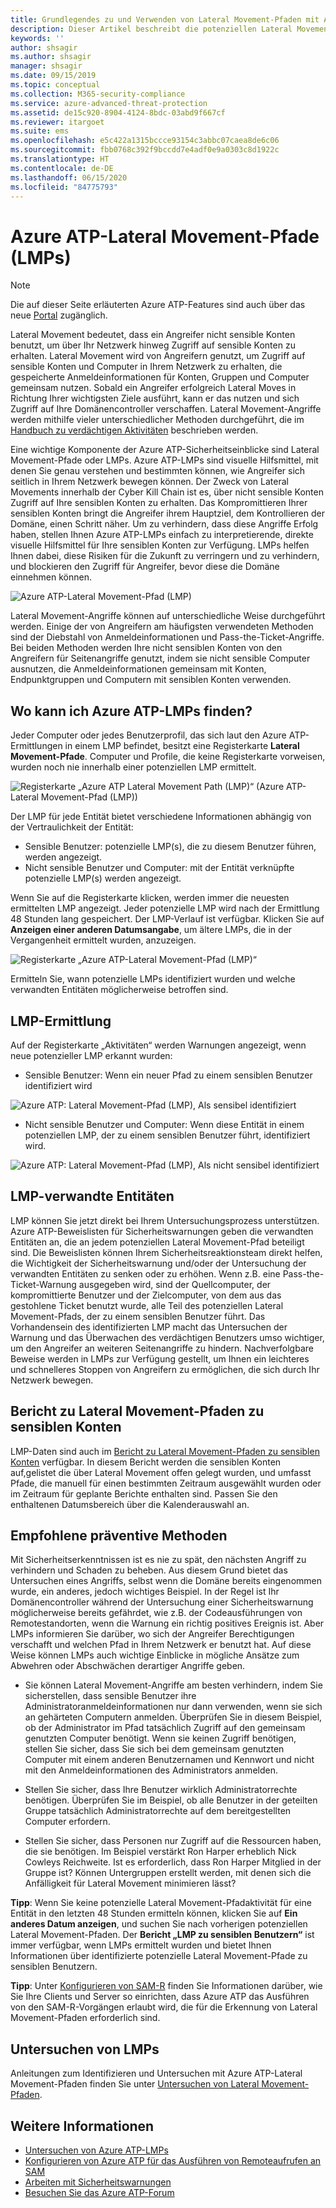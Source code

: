 ```yaml
---
title: Grundlegendes zu und Verwenden von Lateral Movement-Pfaden mit Azure ATP
description: Dieser Artikel beschreibt die potenziellen Lateral Movement-Pfade (LMPs) von Azure Advanced Threat Protection (ATP).
keywords: ''
author: shsagir
ms.author: shsagir
manager: shsagir
ms.date: 09/15/2019
ms.topic: conceptual
ms.collection: M365-security-compliance
ms.service: azure-advanced-threat-protection
ms.assetid: de15c920-8904-4124-8bdc-03abd9f667cf
ms.reviewer: itargoet
ms.suite: ems
ms.openlocfilehash: e5c422a1315bccce93154c3abbc07caea8de6c06
ms.sourcegitcommit: fbb0768c392f9bccdd7e4adf0e9a0303c8d1922c
ms.translationtype: HT
ms.contentlocale: de-DE
ms.lasthandoff: 06/15/2020
ms.locfileid: "84775793"
---
```

# <a name="azure-atp-lateral-movement-paths-lmps"></a>Azure ATP-Lateral Movement-Pfade (LMPs) 

> [!NOTE]
> Die auf dieser Seite erläuterten Azure ATP-Features sind auch über das neue [Portal](https://portal.cloudappsecurity.com) zugänglich.

Lateral Movement bedeutet, dass ein Angreifer nicht sensible Konten benutzt, um über Ihr Netzwerk hinweg Zugriff auf sensible Konten zu erhalten. Lateral Movement wird von Angreifern genutzt, um Zugriff auf sensible Konten und Computer in Ihrem Netzwerk zu erhalten, die gespeicherte Anmeldeinformationen für Konten, Gruppen und Computer gemeinsam nutzen. Sobald ein Angreifer erfolgreich Lateral Moves in Richtung Ihrer wichtigsten Ziele ausführt, kann er das nutzen und sich Zugriff auf Ihre Domänencontroller verschaffen. Lateral Movement-Angriffe werden mithilfe vieler unterschiedlicher Methoden durchgeführt, die im [Handbuch zu verdächtigen Aktivitäten](suspicious-activity-guide.md) beschrieben werden.

Eine wichtige Komponente der Azure ATP-Sicherheitseinblicke sind Lateral Movement-Pfade oder LMPs. Azure ATP-LMPs sind visuelle Hilfsmittel, mit denen Sie genau verstehen und bestimmten können, wie Angreifer sich seitlich in Ihrem Netzwerk bewegen können. Der Zweck von Lateral Movements innerhalb der Cyber Kill Chain ist es, über nicht sensible Konten Zugriff auf Ihre sensiblen Konten zu erhalten. Das Kompromittieren Ihrer sensiblen Konten bringt die Angreifer ihrem Hauptziel, dem Kontrollieren der Domäne, einen Schritt näher. Um zu verhindern, dass diese Angriffe Erfolg haben, stellen Ihnen Azure ATP-LMPs einfach zu interpretierende, direkte visuelle Hilfsmittel für Ihre sensiblen Konten zur Verfügung. LMPs helfen Ihnen dabei, diese Risiken für die Zukunft zu verringern und zu verhindern, und blockieren den Zugriff für Angreifer, bevor diese die Domäne einnehmen können.

![Azure ATP-Lateral Movement-Pfad (LMP)](./media/atp-lmp.png)

Lateral Movement-Angriffe können auf unterschiedliche Weise durchgeführt werden. Einige der von Angreifern am häufigsten verwendeten Methoden sind der Diebstahl von Anmeldeinformationen und Pass-the-Ticket-Angriffe. Bei beiden Methoden werden Ihre nicht sensiblen Konten von den Angreifern für Seitenangriffe genutzt, indem sie nicht sensible Computer ausnutzen, die Anmeldeinformationen gemeinsam mit Konten, Endpunktgruppen und Computern mit sensiblen Konten verwenden.

## <a name="where-can-i-find-azure-atp-lmps"></a>Wo kann ich Azure ATP-LMPs finden?

Jeder Computer oder jedes Benutzerprofil, das sich laut den Azure ATP-Ermittlungen in einem LMP befindet, besitzt eine Registerkarte **Lateral Movement-Pfade**. Computer und Profile, die keine Registerkarte vorweisen, wurden noch nie innerhalb einer potenziellen LMP ermittelt. 

![Registerkarte „Azure ATP Lateral Movement Path (LMP)“ (Azure ATP-Lateral Movement-Pfad (LMP))](./media/lateral-movement-path-tab.png)

Der LMP für jede Entität bietet verschiedene Informationen abhängig von der Vertraulichkeit der Entität: 
- Sensible Benutzer: potenzielle LMP(s), die zu diesem Benutzer führen, werden angezeigt.
- Nicht sensible Benutzer und Computer: mit der Entität verknüpfte potenzielle LMP(s) werden angezeigt. <br>

Wenn Sie auf die Registerkarte klicken, werden immer die neuesten ermittelten LMP angezeigt. Jeder potenzielle LMP wird nach der Ermittlung 48 Stunden lang gespeichert. Der LMP-Verlauf ist verfügbar. Klicken Sie auf **Anzeigen einer anderen Datumsangabe**, um ältere LMPs, die in der Vergangenheit ermittelt wurden, anzuzeigen. 

![Registerkarte „Azure ATP-Lateral Movement-Pfad (LMP)“](./media/atp-lmp-complete.png)

Ermitteln Sie, wann potenzielle LMPs identifiziert wurden und welche verwandten Entitäten möglicherweise betroffen sind. 

## <a name="lmp-discovery"></a>LMP-Ermittlung

Auf der Registerkarte „Aktivitäten“ werden Warnungen angezeigt, wenn neue potenzieller LMP erkannt wurden:
- Sensible Benutzer: Wenn ein neuer Pfad zu einem sensiblen Benutzer identifiziert wird

![Azure ATP: Lateral Movement-Pfad (LMP), Als sensibel identifiziert](./media/atp-lmp-activities.png)

- Nicht sensible Benutzer und Computer: Wenn diese Entität in einem potenziellen LMP, der zu einem sensiblen Benutzer führt, identifiziert wird.

![Azure ATP: Lateral Movement-Pfad (LMP), Als nicht sensibel identifiziert](./media/atp-lateral-non-sensitive.png)

## <a name="lmp-related-entities"></a>LMP-verwandte Entitäten
LMP können Sie jetzt direkt bei Ihrem Untersuchungsprozess unterstützen. Azure ATP-Beweislisten für Sicherheitswarnungen geben die verwandten Entitäten an, die an jedem potenziellen Lateral Movement-Pfad beteiligt sind. Die Beweislisten können Ihrem Sicherheitsreaktionsteam direkt helfen, die Wichtigkeit der Sicherheitswarnung und/oder der Untersuchung der verwandten Entitäten zu senken oder zu erhöhen. Wenn z.B. eine Pass-the-Ticket-Warnung ausgegeben wird, sind der Quellcomputer, der kompromittierte Benutzer und der Zielcomputer, von dem aus das gestohlene Ticket benutzt wurde, alle Teil des potenziellen Lateral Movement-Pfads, der zu einem sensiblen Benutzer führt. Das Vorhandensein des identifizierten LMP macht das Untersuchen der Warnung und das Überwachen des verdächtigen Benutzers umso wichtiger, um den Angreifer an weiteren Seitenangriffe zu hindern. Nachverfolgbare Beweise werden in LMPs zur Verfügung gestellt, um Ihnen ein leichteres und schnelleres Stoppen von Angreifern zu ermöglichen, die sich durch Ihr Netzwerk bewegen. 

## <a name="lateral-movement-paths-to-sensitive-accounts-report"></a>Bericht zu Lateral Movement-Pfaden zu sensiblen Konten 
LMP-Daten sind auch im [Bericht zu Lateral Movement-Pfaden zu sensiblen Konten](investigate-lateral-movement-path.md) verfügbar. In diesem Bericht werden die sensiblen Konten auf,gelistet die über Lateral Movement offen gelegt wurden, und umfasst Pfade, die manuell für einen bestimmten Zeitraum ausgewählt wurden oder im Zeitraum für geplante Berichte enthalten sind.  Passen Sie den enthaltenen Datumsbereich über die Kalenderauswahl an. 

## <a name="preventative-best-practices"></a>Empfohlene präventive Methoden
Mit Sicherheitserkenntnissen ist es nie zu spät, den nächsten Angriff zu verhindern und Schaden zu beheben. Aus diesem Grund bietet das Untersuchen eines Angriffs, selbst wenn die Domäne bereits eingenommen wurde, ein anderes, jedoch wichtiges Beispiel. In der Regel ist Ihr Domänencontroller während der Untersuchung einer Sicherheitswarnung möglicherweise bereits gefährdet, wie z.B. der Codeausführungen von Remotestandorten, wenn die Warnung ein richtig positives Ereignis ist. Aber LMPs informieren Sie darüber, wo sich der Angreifer Berechtigungen verschafft und welchen Pfad in Ihrem Netzwerk er benutzt hat. Auf diese Weise können LMPs auch wichtige Einblicke in mögliche Ansätze zum Abwehren oder Abschwächen derartiger Angriffe geben.  

- Sie können Lateral Movement-Angriffe am besten verhindern, indem Sie sicherstellen, dass sensible Benutzer ihre Administratoranmeldeinformationen nur dann verwenden, wenn sie sich an gehärteten Computern anmelden. Überprüfen Sie in diesem Beispiel, ob der Administrator im Pfad tatsächlich Zugriff auf den gemeinsam genutzten Computer benötigt. Wenn sie keinen Zugriff benötigen, stellen Sie sicher, dass Sie sich bei dem gemeinsam genutzten Computer mit einem anderen Benutzernamen und Kennwort und nicht mit den Anmeldeinformationen des Administrators anmelden.

- Stellen Sie sicher, dass Ihre Benutzer wirklich Administratorrechte benötigen. Überprüfen Sie im Beispiel, ob alle Benutzer in der geteilten Gruppe tatsächlich Administratorrechte auf dem bereitgestellten Computer erfordern.

- Stellen Sie sicher, dass Personen nur Zugriff auf die Ressourcen haben, die sie benötigen. Im Beispiel verstärkt Ron Harper erheblich Nick Cowleys Reichweite. Ist es erforderlich, dass Ron Harper Mitglied in der Gruppe ist? Können Untergruppen erstellt werden, mit denen sich die Anfälligkeit für Lateral Movement minimieren lässt?

**Tipp**: Wenn Sie keine potenzielle Lateral Movement-Pfadaktivität für eine Entität in den letzten 48 Stunden ermitteln können, klicken Sie auf **Ein anderes Datum anzeigen**, und suchen Sie nach vorherigen potenziellen Lateral Movement-Pfaden. Der **Bericht „LMP zu sensiblen Benutzern“** ist immer verfügbar, wenn LMPs ermittelt wurden und bietet Ihnen Informationen über identifizierte potenzielle Lateral Movement-Pfade zu sensiblen Benutzern. 

**Tipp**: Unter [Konfigurieren von SAM-R](install-atp-step8-samr.md) finden Sie Informationen darüber, wie Sie Ihre Clients und Server so einrichten, dass Azure ATP das Ausführen von den SAM-R-Vorgängen erlaubt wird, die für die Erkennung von Lateral Movement-Pfaden erforderlich sind.


## <a name="investigating-lmps"></a>Untersuchen von LMPs
Anleitungen zum Identifizieren und Untersuchen mit Azure ATP-Lateral Movement-Pfaden finden Sie unter [Untersuchen von Lateral Movement-Pfaden](investigate-lateral-movement-path.md).


## <a name="see-also"></a>Weitere Informationen
- [Untersuchen von Azure ATP-LMPs](investigate-lateral-movement-path.md)
- [Konfigurieren von Azure ATP für das Ausführen von Remoteaufrufen an SAM](install-atp-step8-samr.md)
- [Arbeiten mit Sicherheitswarnungen](working-with-suspicious-activities.md)
- [Besuchen Sie das Azure ATP-Forum](https://aka.ms/azureatpcommunity)
